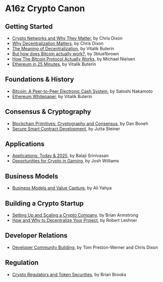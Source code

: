# A16z Crypto Canon

## Getting Started
- [Crypto Networks and Why They Matter](https://www.youtube.com/watch?v=2wxtiNgXBaU), by Chris Dixon
- [Why Decentralization Matters](https://onezero.medium.com/why-decentralization-matters-5e3f79f7638e), by Chris Dixon
- [The Meaning of Decentralization](https://medium.com/@VitalikButerin/the-meaning-of-decentralization-a0c92b76a274), by Vitalik Buterin
- [But how does Bitcoin actually work?](https://www.youtube.com/watch?v=bBC-nXj3Ng4&t=43s), by 3blue1brown
- [How The Bitcoin Protocol Actually Works](http://www.michaelnielsen.org/ddi/how-the-bitcoin-protocol-actually-works/), by Michael Nielsen
- [Ethereum in 25 Minutes](https://youtu.be/66SaEDzlmP4), by Vitalik Buterin

## Foundations & History
- [Bitcoin: A Peer-to-Peer Electronic Cash System](https://bitcoin.org/bitcoin.pdf), by Satoshi Nakamoto
- [Ethereum Whitepaper](https://ethereum.org/en/whitepaper/), by Vitalik Buterin

## Consensus & Cryptography

- [Blockchain Primitives: Cryptography and Consensus](https://www.youtube.com/watch?v=V0JdeRzVndI), by Dan Boneh
- [Secure Smart Contract Development](https://youtu.be/bI45YonLK0Q), by Jutta Steiner

## Applications
- [Applications: Today & 2025](https://youtu.be/3jPYk7ucrjo), by Balaji Srinivasan
- [Opportunities for Crypto in Gaming](https://youtu.be/CBu8lLC0g8I), by Josh Williams

## Business Models
- [Business Models and Value Capture](https://youtu.be/AI1N6dY8vSQ), by Ali Yahya

## Building a Crypto Startup
- [Setting Up and Scaling a Crypto Company](https://www.youtube.com/watch?v=VL5V16HAjYA), by Brian Armstrong
- [How and Why to Decentralize Your Project](https://youtu.be/rW8GrxQYPbI), by Robert Leshner

## Developer Relations
- [Developer Community Buliding](https://youtu.be/gK-7GUS8G-Q), by Tom Preston-Werner and Chris Dixon

## Regulation

- [Crypto Regulators and Token Securities](https://youtu.be/CrrcGiyPglI), by Brian Brooks
